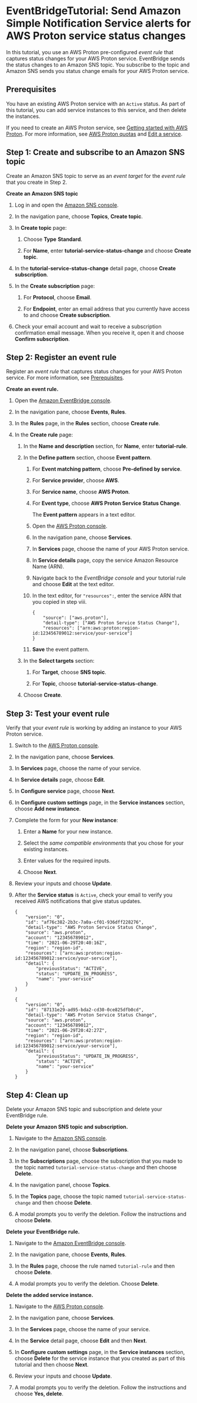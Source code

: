 # EventBridgeTutorial: Send Amazon Simple Notification Service alerts for AWS Proton service status changes<a name="event-tutorial-sns"></a>

In this tutorial, you use an AWS Proton pre\-configured *event rule* that captures status changes for your AWS Proton service\. EventBridge sends the status changes to an Amazon SNS topic\. You subscribe to the topic and Amazon SNS sends you status change emails for your AWS Proton service\.

## Prerequisites<a name="event-tutorial-sns-prereq"></a>

You have an existing AWS Proton service with an `Active` status\. As part of this tutorial, you can add service instances to this service, and then delete the instances\.

If you need to create an AWS Proton service, see [Getting started with AWS Proton](ag-getting-started.md)\. For more information, see [AWS Proton quotas](ag-limits.md) and [Edit a service](ag-svc-update.md)\.

## Step 1: Create and subscribe to an Amazon SNS topic<a name="event-tutorial-sns-step1"></a>

Create an Amazon SNS topic to serve as an *event target* for the *event rule* that you create in Step 2\.

**Create an Amazon SNS topic**

1. Log in and open the [Amazon SNS console](https://console.aws.amazon.com/sns/v3/)\.

1. In the navigation pane, choose **Topics**, **Create topic**\.

1. In **Create topic** page:

   1. Choose **Type** **Standard**\.

   1. For **Name**, enter **tutorial\-service\-status\-change** and choose **Create topic**\.

1. In the **tutorial\-service\-status\-change** detail page, choose **Create subscription**\.

1. In the **Create subscription** page:

   1. For **Protocol**, choose **Email**\.

   1. For **Endpoint**, enter an email address that you currently have access to and choose **Create subscription**\.

1. Check your email account and wait to receive a subscription confirmation email message\. When you receive it, open it and choose **Confirm subscription**\.

## Step 2: Register an event rule<a name="event-tutorial-ebridge-step2"></a>

Register an *event rule* that captures status changes for your AWS Proton service\. For more information, see [Prerequisites](#event-tutorial-sns-prereq)\.

**Create an event rule\.**

1. Open the [Amazon EventBridge console](https://console.aws.amazon.com/events/)\.

1. In the navigation pane, choose **Events**, **Rules**\.

1. In the **Rules** page, in the **Rules** section, choose **Create rule**\.

1. In the **Create rule** page:

   1. In the **Name and description** section, for **Name**, enter **tutorial\-rule**\.

   1. In the **Define pattern** section, choose **Event pattern**\.

      1. For **Event matching pattern**, choose **Pre\-defined by service**\.

      1. For **Service provider**, choose **AWS**\.

      1. For **Service name**, choose **AWS Proton**\.

      1. For **Event type**, choose **AWS Proton Service Status Change**\.

         The **Event pattern** appears in a text editor\.

      1. Open the [AWS Proton console](https://console.aws.amazon.com/proton/)\.

      1. In the navigation pane, choose **Services**\.

      1. In **Services** page, choose the name of your AWS Proton service\.

      1. In **Service details** page, copy the service Amazon Resource Name \(ARN\)\.

      1. Navigate back to the *EventBridge console* and your tutorial rule and choose **Edit** at the text editor\.

      1. In the text editor, for `"resources":`, enter the service ARN that you copied in step viii\.

         ```
         {
             "source": ["aws.proton"],
             "detail-type": ["AWS Proton Service Status Change"],
             "resources": ["arn:aws:proton:region-id:123456789012:service/your-service"]
         }
         ```

      1. **Save** the event pattern\.

   1. In the **Select targets** section:

      1. For **Target**, choose **SNS topic**\.

      1. For **Topic**, choose **tutorial\-service\-status\-change**\.

   1. Choose **Create**\.

## Step 3: Test your event rule<a name="event-tutorial-ebridge-step3"></a>

Verify that your *event rule* is working by adding an instance to your AWS Proton service\.

1. Switch to the [AWS Proton console](https://console.aws.amazon.com/proton/)\.

1. In the navigation pane, choose **Services**\.

1. In **Services** page, choose the name of your service\.

1. In **Service details** page, choose **Edit**\.

1. In **Configure service** page, choose **Next**\.

1. In **Configure custom settings** page, in the **Service instances** section, choose **Add new instance**\.

1. Complete the form for your **New instance**:

   1. Enter a **Name** for your new instance\.

   1. Select the *same compatible environments* that you chose for your existing instances\.

   1. Enter values for the required inputs\.

   1. Choose **Next**\.

1. Review your inputs and choose **Update**\.

1. After the **Service status** is `Active`, check your email to verify you received AWS notifications that give status updates\.

   ```
   {
       "version": "0",
       "id": "af76c382-2b3c-7a0a-cf01-936dff228276",
       "detail-type": "AWS Proton Service Status Change",
       "source": "aws.proton",
       "account": "123456789012",
       "time": "2021-06-29T20:40:16Z",
       "region": "region-id",
       "resources": ["arn:aws:proton:region-id:123456789012:service/your-service"],
       "detail": {
           "previousStatus": "ACTIVE",
           "status": "UPDATE_IN_PROGRESS",
           "name": "your-service"
       }
   }
   ```

   ```
   {
       "version": "0",
       "id": "87131e29-ad95-bda2-cd30-0ce825dfb0cd",
       "detail-type": "AWS Proton Service Status Change",
       "source": "aws.proton",
       "account": "123456789012",
       "time": "2021-06-29T20:42:27Z",
       "region": "region-id",
       "resources": ["arn:aws:proton:region-id:123456789012:service/your-service"],
       "detail": {
           "previousStatus": "UPDATE_IN_PROGRESS",
           "status": "ACTIVE",
           "name": "your-service"
       }
   }
   ```

## Step 4: Clean up<a name="event-tutorial-ebridge-step4"></a>

Delete your Amazon SNS topic and subscription and delete your EventBridge rule\.

**Delete your Amazon SNS topic and subscription\.**

1. Navigate to the [Amazon SNS console](https://console.aws.amazon.com/sns/v3/)\.

1. In the navigation panel, choose **Subscriptions**\.

1. In the **Subscriptions** page, choose the subscription that you made to the topic named `tutorial-service-status-change` and then choose **Delete**\.

1. In the navigation panel, choose **Topics**\.

1. In the **Topics** page, choose the topic named `tutorial-service-status-change` and then choose **Delete**\.

1. A modal prompts you to verify the deletion\. Follow the instructions and choose **Delete**\.

**Delete your EventBridge rule\.**

1. Navigate to the [Amazon EventBridge console](https://console.aws.amazon.com/events/)\.

1. In the navigation pane, choose **Events**, **Rules**\.

1. In the **Rules** page, choose the rule named `tutorial-rule` and then choose **Delete**\.

1. A modal prompts you to verify the deletion\. Choose **Delete**\.

**Delete the added service instance\.**

1. Navigate to the [AWS Proton console](https://console.aws.amazon.com/proton/)\.

1. In the navigation pane, choose **Services**\.

1. In the **Services** page, choose the name of your service\.

1. In the **Service** detail page, choose **Edit** and then **Next**\.

1. In **Configure custom settings** page, in the **Service instances** section, choose **Delete** for the service instance that you created as part of this tutorial and then choose **Next**\.

1. Review your inputs and choose **Update**\.

1. A modal prompts you to verify the deletion\. Follow the instructions and choose **Yes, delete**\.